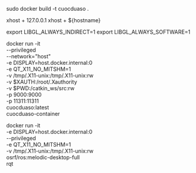 sudo docker build -t cuocduaso .

xhost + 127.0.0.1
xhost + \${hostname}

export LIBGL_ALWAYS_INDIRECT=1
export LIBGL_ALWAYS_SOFTWARE=1

docker run -it \
 --privileged \
 --network="host" \
 -e DISPLAY=host.docker.internal:0 \
 -e QT_X11_NO_MITSHM=1 \
 -v /tmp/.X11-unix:/tmp/.X11-unix:rw \
 -v $XAUTH:/root/.Xauthority \
 -v $PWD:/catkin_ws/src:rw \
 -p 9000:9000 \
 -p 11311:11311 \
 cuocduaso:latest \
 cuocduaso-container

docker run -it \
 -e DISPLAY=host.docker.internal:0 \
 --privileged \
 -e QT_X11_NO_MITSHM=1 \
 -v /tmp/.X11-unix:/tmp/.X11-unix:rw \
 osrf/ros:melodic-desktop-full \
 rqt
